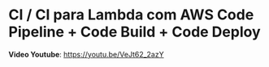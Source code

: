 # CI / CI para Lambda com AWS Code Pipeline + Code Build + Code Deploy


**Video Youtube**: https://youtu.be/VeJt62_2azY